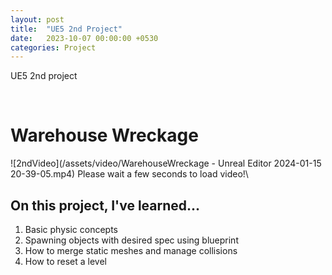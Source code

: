 ```yaml
---
layout: post
title:  "UE5 2nd Project"
date:   2023-10-07 00:00:00 +0530
categories: Project
---
```

UE5 2nd project

<br>

# Warehouse Wreckage

![2ndVideo](/assets/video/WarehouseWreckage - Unreal Editor 2024-01-15 20-39-05.mp4)
Please wait a few seconds to load video!\
## On this project, I've learned...
1. Basic physic concepts
2. Spawning objects with desired spec using blueprint
3. How to merge static meshes and manage collisions
4. How to reset a level

